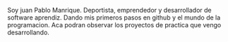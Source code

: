 Soy juan Pablo Manrique.
Deportista, emprendedor y desarrollador de software aprendiz.
Dando mis primeros pasos en github y el mundo de la programacion.
Aca podran observar los proyectos de practica que vengo desarrollando.

